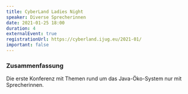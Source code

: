 ```yaml
---
title: CyberLand Ladies Night
speaker: Diverse Sprecherinnen
date: 2021-01-25 18:00
duration: 4
externalEvent: true
registrationUrl: https://cyberland.ijug.eu/2021-01/
important: false
---
```


### Zusammenfassung

Die erste Konferenz mit Themen rund um das Java-Öko-System nur mit Sprecherinnen. 
